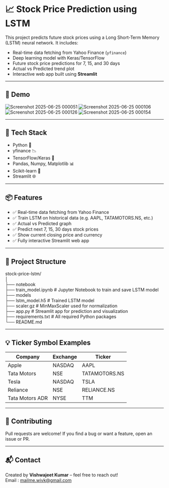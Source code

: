 # 📈 Stock Price Prediction using LSTM

This project predicts future stock prices using a Long Short-Term Memory (LSTM) neural network. It includes:

- Real-time data fetching from Yahoo Finance (`yfinance`)
- Deep learning model with Keras/TensorFlow
- Future stock price predictions for 7, 15, and 30 days
- Actual vs Predicted trend plot
- Interactive web app built using **Streamlit**

---

## 🚀 Demo

![Screenshot 2025-06-25 000051](https://github.com/user-attachments/assets/8f8f6c76-9703-4540-8970-d5913daec575)
![Screenshot 2025-06-25 000106](https://github.com/user-attachments/assets/3dbde496-5237-4c65-a487-0f02e8dbaf7a)
![Screenshot 2025-06-25 000126](https://github.com/user-attachments/assets/8488a2b2-26a1-4a2f-9cf4-f206431bb0a2)
![Screenshot 2025-06-25 000154](https://github.com/user-attachments/assets/38f4d189-32c4-4457-8a39-2a9b9921713b)

---

## 🧠 Tech Stack

- Python 🐍
- yfinance 📉
- TensorFlow/Keras 🧠
- Pandas, Numpy, Matplotlib 📊
- Scikit-learn 🔬
- Streamlit 🌐

---

## 📦 Features

- ✅ Real-time data fetching from Yahoo Finance
- ✅ Train LSTM on historical data (e.g. AAPL, TATAMOTORS.NS, etc.)
- ✅ Actual vs Predicted graph
- ✅ Predict next 7, 15, 30 days stock prices
- ✅ Show current closing price and currency
- ✅ Fully interactive Streamlit web app

---

## 📂 Project Structure
stock-price-lstm/  
│  
├── notebook  
    ├── train_model.ipynb # Jupyter Notebook to train and save LSTM model  
├── models  
    ├── lstm_model.h5 # Trained LSTM model  
    ├── scaler.gz # MinMaxScaler used for normalization  
├── app.py # Streamlit app for prediction and visualization  
├── requirements.txt # All required Python packages  
└── README.md  

---

## 💡 Ticker Symbol Examples
| Company         | Exchange | Ticker        |
| --------------- | -------- | ------------- |
| Apple           | NASDAQ   | AAPL          |
| Tata Motors     | NSE      | TATAMOTORS.NS |
| Tesla           | NASDAQ   | TSLA          |
| Reliance        | NSE      | RELIANCE.NS   |
| Tata Motors ADR | NYSE     | TTM           |

---

## 🤝 Contributing
Pull requests are welcome! If you find a bug or want a feature, open an issue or PR.

---

## 📬 Contact
Created by **Vishwajeet Kumar** – feel free to reach out!  
Email : mailme.wivk@gmail.com
